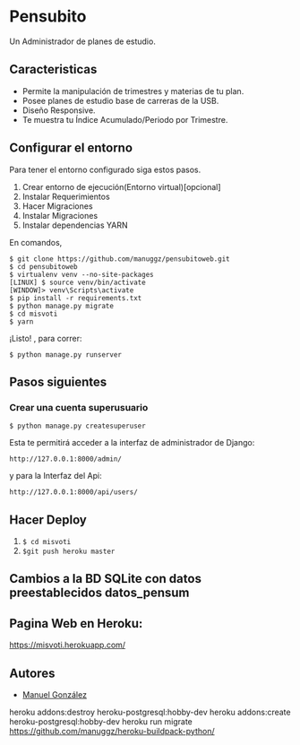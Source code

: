 # Pensubito

Un Administrador de planes de estudio.

## Caracteristicas

- Permite la manipulación de trimestres y materias de tu plan.
- Posee planes de estudio base de carreras de la USB.
- Diseño Responsive.
- Te muestra tu Índice Acumulado/Periodo por Trimestre.

## Configurar el entorno

Para tener el entorno configurado siga estos pasos.
1. Crear entorno de ejecución(Entorno virtual)[opcional]
2. Instalar Requerimientos
3. Hacer Migraciones
4. Instalar Migraciones
5. Instalar dependencias YARN

En comandos,

    $ git clone https://github.com/manuggz/pensubitoweb.git
    $ cd pensubitoweb
    $ virtualenv venv --no-site-packages
    [LINUX] $ source venv/bin/activate
    [WINDOW]> venv\Scripts\activate
    $ pip install -r requirements.txt
    $ python manage.py migrate
    $ cd misvoti
    $ yarn

¡Listo! , para correr:

    $ python manage.py runserver

## Pasos siguientes

### Crear una cuenta superusuario

    $ python manage.py createsuperuser

Esta te permitirá acceder a la interfaz de administrador de Django:

    http://127.0.0.1:8000/admin/

y para la Interfaz del Api:

    http://127.0.0.1:8000/api/users/

## Hacer Deploy
 1) `$ cd misvoti`
 2) `$git push heroku master`
 
## Cambios a la BD SQLite con datos preestablecidos datos_pensum


## Pagina Web en Heroku:
https://misvoti.herokuapp.com/

## Autores
- [Manuel González](https://github.com/manuggz)



heroku addons:destroy heroku-postgresql:hobby-dev
heroku addons:create heroku-postgresql:hobby-dev
heroku run migrate
https://github.com/manuggz/heroku-buildpack-python/